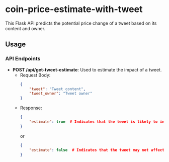 # coin-price-estimate-with-tweet

This Flask API predicts the potential price change of a tweet based on its content and owner.

## Usage

### API Endpoints

- **POST /api/get-tweet-estimate**: Used to estimate the impact of a tweet.
  - Request Body:
    ```json
    {
        "tweet": "Tweet content",
        "tweet_owner": "Tweet owner"
    }
    ```
  - Response:
    ```json
    {
        "estimate": true  # Indicates that the tweet is likely to increase the price
    }
    ```
    or
    ```json
    {
        "estimate": false  # Indicates that the tweet may not affect the price or could decrease it
    }
    ```